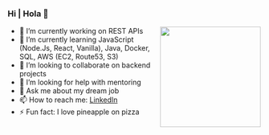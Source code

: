 ### Hi | Hola 👋

 <img src="https://www.computersciencedegreehub.com/wp-content/uploads/2016/02/what-is-coding-1024x683.jpg" width=200 align=right>
 
- 🔭 I’m currently working on REST APIs
- 🌱 I’m currently learning JavaScript (Node.Js, React, Vanilla), Java, Docker, SQL, AWS (EC2, Route53, S3)
- 👯 I’m looking to collaborate on backend projects
- 🤔 I’m looking for help with mentoring
- 💬 Ask me about my dream job
- 📫 How to reach me: [LinkedIn](https://www.linkedin.com/in/davidcastellarmartinez/)
- ⚡ Fun fact: I love pineapple on pizza


